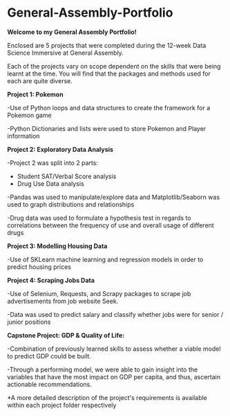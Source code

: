 # General-Assembly-Portfolio
**Welcome to my General Assembly Portfolio!**

Enclosed are 5 projects that were completed during the 12-week Data Science Immersive at General Assembly.

Each of the projects vary on scope dependent on the skills that were being learnt at the time.  You will find that the packages and methods used for each are quite diverse.


**Project 1: Pokemon**

-Use of Python loops and data structures to create the framework for a Pokemon game

-Python Dictionaries and lists were used to store Pokemon and Player information



**Project 2: Exploratory Data Analysis**

-Project 2 was split into 2 parts: 
* Student SAT/Verbal Score analysis
* Drug Use Data analysis

-Pandas was used to manipulate/explore data and Matplotlib/Seaborn was used to graph distributions and relationships

-Drug data was used to formulate a hypothesis test in regards to correlations between the frequency of use and overall usage of different drugs



**Project 3: Modelling Housing Data**

-Use of SKLearn machine learning and regression models in order to predict housing prices



**Project 4: Scraping Jobs Data**

-Use of Selenium, Requests, and Scrapy packages to scrape job advertisements from job website Seek. 

-Data was used to predict salary and classify whether jobs were for senior / junior positions



**Capstone Project: GDP & Quality of Life:**

-Combination of previously learned skills to assess whether a viable model to predict GDP could be built. 

-Through a performing model, we were able to gain insight into the variables that have the most impact on GDP per capita, and thus, ascertain actionable recommendations.

*A more detailed description of the project's requirements is available within each project folder respectively
